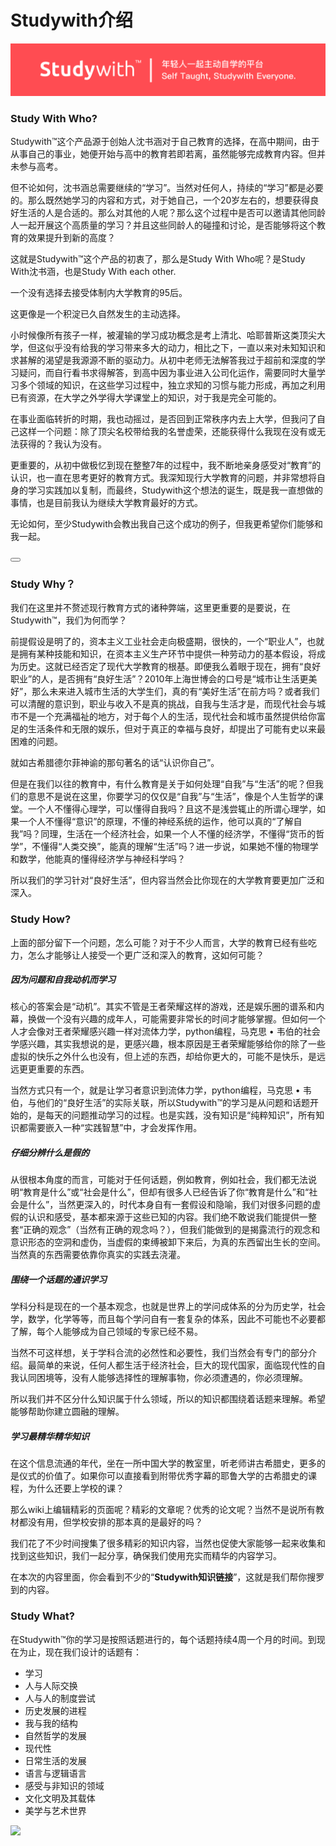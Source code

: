 # Studywith介绍

![](/assets/Studywith_Slogan.png)

### Study With Who?

Studywith™这个产品源于创始人沈书涵对于自己教育的选择，在高中期间，由于从事自己的事业，她便开始与高中的教育若即若离，虽然能够完成教育内容。但并未参与高考。

但不论如何，沈书涵总需要继续的“学习”。当然对任何人，持续的“学习”都是必要的。那么既然她学习的内容和方式，对于她自己，一个20岁左右的，想要获得良好生活的人是合适的。那么对其他的人呢？那么这个过程中是否可以邀请其他同龄人一起开展这个高质量的学习？并且这些同龄人的碰撞和讨论，是否能够将这个教育的效果提升到新的高度？

这就是Studywith™这个产品的初衷了，那么是Study With Who呢？是Study With沈书涵，也是Study With each other.

<!--sec data-title="沈书涵是谁？" data-id="section1" data-show=true ces-->

一个没有选择去接受体制内大学教育的95后。

这更像是一个积淀已久自然发生的主动选择。

小时候像所有孩子一样，被灌输的学习成功概念是考上清北、哈耶普斯这类顶尖大学，但这似乎没有给我的学习带来多大的动力，相比之下，一直以来对未知知识和求甚解的渴望是我源源不断的驱动力。从初中老师无法解答我过于超前和深度的学习疑问，而自行看书求得解答，到高中因为事业进入公司化运作，需要同时大量学习多个领域的知识，在这些学习过程中，独立求知的习惯与能力形成，再加之利用已有资源，在大学之外学得大学课堂上的知识，对于我是完全可能的。

在事业面临转折的时期，我也动摇过，是否回到正常秩序内去上大学，但我问了自己这样一个问题：除了顶尖名校带给我的名誉虚荣，还能获得什么我现在没有或无法获得的？我认为没有。

更重要的，从初中做极忆到现在整整7年的过程中，我不断地亲身感受对“教育”的认识，也一直在思考更好的教育方式。我深知现行大学教育的问题，并非常想将自身的学习实践加以复制，而最终，Studywith这个想法的诞生，既是我一直想做的事情，也是目前我认为继续大学教育最好的方式。

无论如何，至少Studywith会教出我自己这个成功的例子，但我更希望你们能够和我一起。

<button class="section" target="section9" show="[阅读我对于Studywith的思考](https://mp.weixin.qq.com/s/nwowklKWSIUluTB_28kklw)"></button>

<!--endsec-->

<!--sec data-title="链接主题" aria-expanded="false" data-id="section2" data-show=false ces-->



### Study Why？

我们在这里并不赘述现行教育方式的诸种弊端，这里更重要的是要说，在Studywith™，我们为何而学？

前提假设是明了的，资本主义工业社会走向极盛期，很快的，一个“职业人”，也就是拥有某种技能和知识，在资本主义生产环节中提供一种劳动力的基本假设，将成为历史。这就已经否定了现代大学教育的根基。即便我么着眼于现在，拥有“良好职业”的人，是否拥有“良好生活”？2010年上海世博会的口号是“城市让生活更美好”，那么未来进入城市生活的大学生们，真的有“美好生活”在前方吗？或者我们可以清醒的意识到，职业与收入不是真的挑战，自我与生活才是，而现代社会与城市不是一个充满福祉的地方，对于每个人的生活，现代社会和城市虽然提供给你富足的生活条件和无限的娱乐，但对于真正的幸福与良好，却提出了可能有史以来最困难的问题。

就如古希腊德尔菲神谕的那句著名的话“认识你自己”。

但是在我们以往的教育中，有什么教育是关于如何处理“自我”与“生活”的呢？但我们的意思不是说在这里，你要学习的仅仅是“自我”与“生活”，像是个人生哲学的课堂。一个人不懂得心理学，可以懂得自我吗？且这不是浅尝辄止的所谓心理学，如果一个人不懂得“意识”的原理，不懂的神经系统的运作，他可以真的“了解自我”吗？同理，生活在一个经济社会，如果一个人不懂的经济学，不懂得“货币的哲学”，不懂得“人类交换”，能真的理解“生活”吗？进一步说，如果她不懂的物理学和数学，他能真的懂得经济学与神经科学吗？

所以我们的学习针对“良好生活”，但内容当然会比你现在的大学教育要更加广泛和深入。

### Study How?

上面的部分留下一个问题，怎么可能？对于不少人而言，大学的教育已经有些吃力，怎么才能够让人接受一个更广泛和深入的教育，这如何可能？

##### 因为问题和自我动机而学习

核心的答案会是“动机”。其实不管是王者荣耀这样的游戏，还是娱乐圈的谱系和内幕，换做一个没有兴趣的成年人，可能需要非常长的时间才能够掌握。但如何一个人才会像对王者荣耀感兴趣一样对流体力学，python编程，马克思 • 韦伯的社会学感兴趣，其实我想说的是，更感兴趣，根本原因是王者荣耀能够给你的除了一些虚拟的快乐之外什么也没有，但上述的东西，却给你更大的，可能不是快乐，是远远更更重要的东西。

当然方式只有一个，就是让学习者意识到流体力学，python编程，马克思 • 韦伯，与他们的“良好生活”的实际关联，所以Studywith™的学习是从问题和话题开始的，是每天的问题推动学习的过程。也是实践，没有知识是“纯粹知识”，所有知识都需要嵌入一种“实践智慧”中，才会发挥作用。

##### 仔细分辨什么是假的

从很根本角度的而言，可能对于任何话题，例如教育，例如社会，我们都无法说明“教育是什么”或“社会是什么”，但却有很多人已经告诉了你“教育是什么”和“社会是什么”，当然更深入的，时代本身自有一套假设和隐喻，我们对很多问题的虚假的认识和感受，基本都来源于这些已知的内容。我们绝不敢说我们能提供一整套“正确的观念”（当然有正确的观念吗？），但我们能做到的是揭露流行的观念和意识形态的空洞和虚伪，当虚假的束缚被卸下来后，为真的东西留出生长的空间。当然真的东西需要依靠你真实的实践去浇灌。

##### 围绕一个话题的通识学习

学科分科是现在的一个基本观念，也就是世界上的学问成体系的分为历史学，社会学，数学，化学等等，而且每个学问自有一套复杂的体系，因此不可能也不必要都了解，每个人能够成为自己领域的专家已经不易。

当然不可这样想，关于学科合流的必然性和必要性，我们当然会有专门的部分介绍。最简单的来说，任何人都生活于经济社会，巨大的现代国家，面临现代性的自我认同困境等，没有人能够选择性的理解事物，你必须遭遇的，你必须理解。

所以我们并不区分什么知识属于什么领域，所以的知识都围绕着话题来理解。希望能够帮助你建立圆融的理解。

##### 学习最精华精华知识

在这个信息流通的年代，坐在一所中国大学的教室里，听老师讲古希腊史，更多的是仪式的价值了。如果你可以直接看到附带优秀字幕的耶鲁大学的古希腊史的课程，为什么还要上学校的课？

那么wiki上编辑精彩的页面呢？精彩的文章呢？优秀的论文呢？当然不是说所有教材都没有用，但学校安排的那本真的是最好的吗？

我们花了不少时间搜集了很多精彩的知识内容，当然也促使大家能够一起来收集和找到这些知识，我们一起分享，确保我们使用充实而精华的内容学习。

在本次的内容里面，你会看到不少的“**Studywith知识链接**”，这就是我们帮你搜罗到的内容。

### Study What?

在Studywith™你的学习是按照话题进行的，每个话题持续4周一个月的时间。到现在为止，现在我们设计的话题有：

* 学习
* 人与人际交换
* 人与人的制度尝试
* 历史发展的进程
* 我与我的结构
* 自然哲学的发展
* 现代性
* 日常生活的发展
* 语言与逻辑语言
* 感受与非知识的领域
* 文化文明及其载体
* 美学与艺术世界


![](/assets/Studywith介绍图.png)